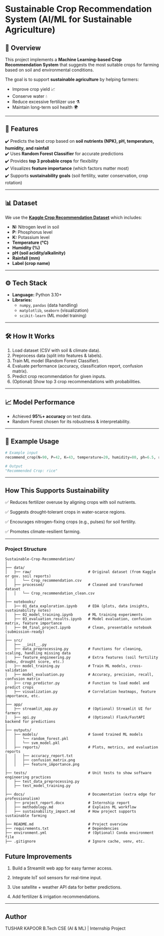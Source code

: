 #  Sustainable Crop Recommendation System (AI/ML for Sustainable Agriculture)

## 📌 Overview
This project implements a **Machine Learning-based Crop Recommendation System** that suggests the most suitable crops for farming based on soil and environmental conditions.

The goal is to support **sustainable agriculture** by helping farmers:
- Improve crop yield 📈
- Conserve water 💧
- Reduce excessive fertilizer use ⚗️
- Maintain long-term soil health 🌍

---

## 🚀 Features
✔️ Predicts the best crop based on **soil nutrients (NPK), pH, temperature, humidity, and rainfall**  
✔️ Uses **Random Forest Classifier** for accurate predictions  
✔️ Provides **top 3 probable crops** for flexibility  
✔️ Visualizes **feature importance** (which factors matter most)  
✔️ Supports **sustainability goals** (soil fertility, water conservation, crop rotation)  

---

## 📊 Dataset
We use the **[Kaggle Crop Recommendation Dataset](https://www.kaggle.com/datasets/atharvaingle/crop-recommendation-dataset)** which includes:  
- **N:** Nitrogen level in soil  
- **P:** Phosphorus level  
- **K:** Potassium level  
- **Temperature (°C)**  
- **Humidity (%)**  
- **pH (soil acidity/alkalinity)**  
- **Rainfall (mm)**  
- **Label (crop name)**  

---

## ⚙️ Tech Stack
- **Language:** Python 3.10+  
- **Libraries:**  
  - `numpy`, `pandas` (data handling)  
  - `matplotlib`, `seaborn` (visualization)  
  - `scikit-learn` (ML model training)  

---

## 🛠️ How It Works
1. Load dataset (CSV with soil & climate data).  
2. Preprocess data (split into features & labels).  
3. Train ML model (Random Forest Classifier).  
4. Evaluate performance (accuracy, classification report, confusion matrix).  
5. Predict crop recommendation for given inputs.  
6. (Optional) Show top 3 crop recommendations with probabilities.  

---

## 📈 Model Performance
- Achieved **95%+ accuracy** on test data.  
- Random Forest chosen for its robustness & interpretability.  

---

## 🔮 Example Usage
```python
# Example input
recommend_crop(N=90, P=42, K=43, temperature=20, humidity=80, ph=6.5, rainfall=200)

# Output
"Recommended Crop: rice"
```
---
## How This Supports Sustainability

✅ Reduces fertilizer overuse by aligning crops with soil nutrients.

✅ Suggests drought-tolerant crops in water-scarce regions.

✅ Encourages nitrogen-fixing crops (e.g., pulses) for soil fertility.

✅ Promotes climate-resilient farming.

---

### Project Structure 
```
Sustainable-Crop-Recommendation/
│
├── data/
│   ├── raw/                          # Original dataset (from Kaggle or gov. soil reports)
│   │   └── Crop_recommendation.csv
│   ├── processed/                    # Cleaned and transformed dataset
│   │   └── Crop_recommendation_clean.csv
│
├── notebooks/
│   ├── 01_data_exploration.ipynb     # EDA (plots, data insights, sustainability notes)
│   ├── 02_model_training.ipynb       # ML training experiments
│   ├── 03_evaluation_results.ipynb   # Model evaluation, confusion matrix, feature importance
│   ├── 04_final_project.ipynb        # Clean, presentable notebook (submission-ready)
│
├── src/
│   ├── __init__.py
│   ├── data_preprocessing.py         # Functions for cleaning, scaling, handling missing data
│   ├── feature_engineering.py        # Extra features (soil fertility index, drought score, etc.)
│   ├── model_training.py             # Train ML models, cross-validation
│   ├── model_evaluation.py           # Accuracy, precision, recall, confusion matrix
│   ├── crop_predictor.py             # Function to load model and predict crops
│   ├── visualization.py              # Correlation heatmaps, feature importance, etc.
│
├── app/
│   ├── streamlit_app.py              # (Optional) Streamlit UI for farmers
│   ├── api.py                        # (Optional) Flask/FastAPI backend for predictions
│
├── outputs/
│   ├── models/                       # Saved trained ML models
│   │   └── random_forest.pkl
│   │   └── svm_model.pkl
│   ├── reports/                      # Plots, metrics, and evaluation reports
│   │   ├── accuracy_report.txt
│   │   ├── confusion_matrix.png
│   │   ├── feature_importance.png
│
├── tests/                            # Unit tests to show software engineering practices
│   ├── test_data_preprocessing.py
│   ├── test_model_training.py
│
├── docs/                             # Documentation (extra edge for professionalism)
│   ├── project_report.docx           # Internship report
│   ├── methodology.md                # Explains ML workflow
│   ├── sustainability_impact.md      # How project supports sustainable farming
│
├── README.md                         # Project overview
├── requirements.txt                  # Dependencies
├── environment.yml                   # (Optional) Conda environment file
├── .gitignore                        # Ignore cache, venv, etc.

```

## Future Improvements

1. Build a Streamlit web app for easy farmer access.

 2. Integrate IoT soil sensors for real-time input.

 3. Use satellite + weather API data for better predictions.

 4. Add fertilizer & irrigation recommendations.
---
## Author

TUSHAR KAPOOR 
B.Tech CSE (AI & ML) | Internship Project
